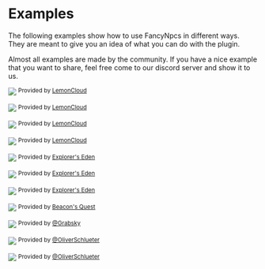 # Examples

The following examples show how to use FancyNpcs in different ways. They are meant to give you an idea of what you can
do with the plugin.

Almost all examples are made by the community. If you have a nice example that you want to share, feel free come to our
discord server and show it to us.

![](fn-lemoncloud1.png)
<sup>Provided by [LemonCloud](https://lemoncloud.org/)</sup>

![](fn-lemoncloud2.png)
<sup>Provided by [LemonCloud](https://lemoncloud.org/)</sup>

![](fn-lemoncloud3.png)
<sup>Provided by [LemonCloud](https://lemoncloud.org/)</sup>

![](fn-lemoncloud4.png)
<sup>Provided by [LemonCloud](https://lemoncloud.org/)</sup>

![](fn-niceron1.jpeg)
<sup>Provided by [Explorer's Eden](https://explorerseden.eu/)</sup>

![](fn-niceron2.jpeg)
<sup>Provided by [Explorer's Eden](https://explorerseden.eu/)</sup>

![](fn-niceron3.jpeg)
<sup>Provided by [Explorer's Eden](https://explorerseden.eu/)</sup>

![](fn-oak1.jpeg)
<sup>Provided by [Beacon's Quest](https://www.beaconsquest.net/)</sup>

![](fn-grabsky1.jpeg)
<sup>Provided by [@Grabsky](https://github.com/Grabsky)</sup>

![](fn-oliver1.jpeg)
<sup>Provided by [@OliverSchlueter](https://github.com/OliverSchlueter)</sup>

![](fn-oliver2.jpeg)
<sup>Provided by [@OliverSchlueter](https://github.com/OliverSchlueter)</sup>
